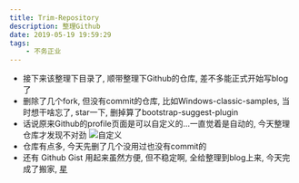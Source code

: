 ```yaml
---
title: Trim-Repository
description: 整理Github
date: 2019-05-19 19:59:29
tags:
    - 不务正业
---
```


- 接下来该整理下目录了, 顺带整理下Github的仓库, 差不多能正式开始写blog了
- 删除了几个fork, 但没有commit的仓库, 比如Windows-classic-samples, 当时想干啥忘了, star一下, 删掉算了bootstrap-suggest-plugin
- 话说原来Github的profile页面是可以自定义的...一直觉着是自动的, 今天整理仓库才发现不对劲
![自定义](/assets/20190519194458598_11981.png)
- 仓库有点多, 今天先删了几个没用过也没有commit的
- 还有 Github Gist 用起来虽然方便, 但不稳定啊, 全给整理到blog上来, 今天完成了搬家, [星](https://gist.github.com/SailHe/starred)
